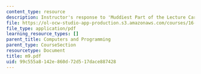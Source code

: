 ```yaml
---
content_type: resource
description: Instructor's response to 'Muddiest Part of the Lecture Cards'.
file: https://ol-ocw-studio-app-production.s3.amazonaws.com/courses/16-01-unified-engineering-i-ii-iii-iv-fall-2005-spring-2006/99c555a8142e860d72d517dace887428_m9.pdf
file_type: application/pdf
learning_resource_types: []
parent_title: Computers and Programming
parent_type: CourseSection
resourcetype: Document
title: m9.pdf
uid: 99c555a8-142e-860d-72d5-17dace887428
---
```

